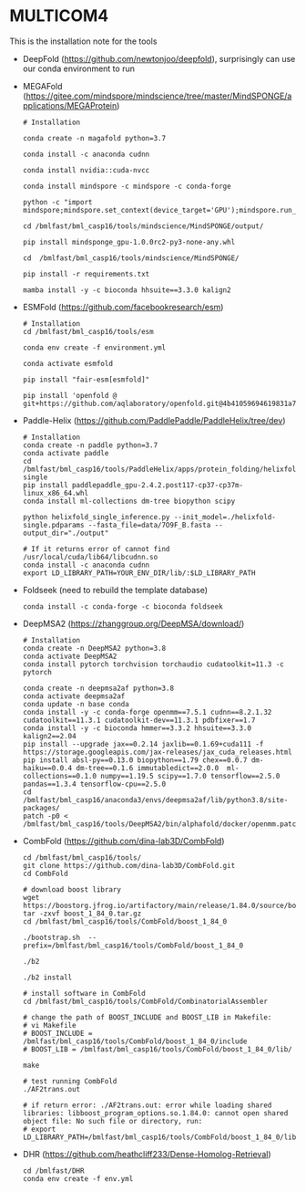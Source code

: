 # MULTICOM4
This is the installation note for the tools


- DeepFold (https://github.com/newtonjoo/deepfold), surprisingly can use our conda environment to run

- MEGAFold (https://gitee.com/mindspore/mindscience/tree/master/MindSPONGE/applications/MEGAProtein)

     ```
     # Installation

     conda create -n magafold python=3.7

     conda install -c anaconda cudnn 

     conda install nvidia::cuda-nvcc

     conda install mindspore -c mindspore -c conda-forge 

     python -c "import mindspore;mindspore.set_context(device_target='GPU');mindspore.run_check()" 

     cd /bmlfast/bml_casp16/tools/mindscience/MindSPONGE/output/ 

     pip install mindsponge_gpu-1.0.0rc2-py3-none-any.whl 

     cd  /bmlfast/bml_casp16/tools/mindscience/MindSPONGE/ 

     pip install -r requirements.txt 

     mamba install -y -c bioconda hhsuite==3.3.0 kalign2

     ```

- ESMFold (https://github.com/facebookresearch/esm)

     ```
     # Installation
     cd /bmlfast/bml_casp16/tools/esm

     conda env create -f environment.yml

     conda activate esmfold

     pip install "fair-esm[esmfold]"

     pip install 'openfold @ git+https://github.com/aqlaboratory/openfold.git@4b41059694619831a7db195b7e0988fc4ff3a307'

     ```

- Paddle-Helix (https://github.com/PaddlePaddle/PaddleHelix/tree/dev)

     ```
     # Installation
     conda create -n paddle python=3.7
     conda activate paddle
     cd /bmlfast/bml_casp16/tools/PaddleHelix/apps/protein_folding/helixfold-single
     pip install paddlepaddle_gpu-2.4.2.post117-cp37-cp37m-linux_x86_64.whl
     conda install ml-collections dm-tree biopython scipy

     python helixfold_single_inference.py --init_model=./helixfold-single.pdparams --fasta_file=data/7O9F_B.fasta --output_dir="./output"

     # If it returns error of cannot find /usr/local/cuda/lib64/libcudnn.so
     conda install -c anaconda cudnn
     export LD_LIBRARY_PATH=YOUR_ENV_DIR/lib/:$LD_LIBRARY_PATH

     ```     

- Foldseek (need to rebuild the template database) 
     ```
     conda install -c conda-forge -c bioconda foldseek
     ```

- DeepMSA2 (https://zhanggroup.org/DeepMSA/download/)

     ```
     # Installation
     conda create -n DeepMSA2 python=3.8
     conda activate DeepMSA2
     conda install pytorch torchvision torchaudio cudatoolkit=11.3 -c pytorch

     conda create -n deepmsa2af python=3.8
     conda activate deepmsa2af
     conda update -n base conda
     conda install -y -c conda-forge openmm==7.5.1 cudnn==8.2.1.32 cudatoolkit==11.3.1 cudatoolkit-dev==11.3.1 pdbfixer==1.7
     conda install -y -c bioconda hmmer==3.3.2 hhsuite==3.3.0 kalign2==2.04
     pip install --upgrade jax==0.2.14 jaxlib==0.1.69+cuda111 -f https://storage.googleapis.com/jax-releases/jax_cuda_releases.html
     pip install absl-py==0.13.0 biopython==1.79 chex==0.0.7 dm-haiku==0.0.4 dm-tree==0.1.6 immutabledict==2.0.0  ml-collections==0.1.0 numpy==1.19.5 scipy==1.7.0 tensorflow==2.5.0 pandas==1.3.4 tensorflow-cpu==2.5.0
     cd /bmlfast/bml_casp16/anaconda3/envs/deepmsa2af/lib/python3.8/site-packages/
     patch -p0 < /bmlfast/bml_casp16/tools/DeepMSA2/bin/alphafold/docker/openmm.patch
     ```

- CombFold (https://github.com/dina-lab3D/CombFold)

     ```
     cd /bmlfast/bml_casp16/tools/
     git clone https://github.com/dina-lab3D/CombFold.git
     cd CombFold

     # download boost library
     wget https://boostorg.jfrog.io/artifactory/main/release/1.84.0/source/boost_1_84_0.tar.gz
     tar -zxvf boost_1_84_0.tar.gz
     cd /bmlfast/bml_casp16/tools/CombFold/boost_1_84_0

     ./bootstrap.sh  --prefix=/bmlfast/bml_casp16/tools/CombFold/boost_1_84_0

     ./b2

     ./b2 install

     # install software in CombFold
     cd /bmlfast/bml_casp16/tools/CombFold/CombinatorialAssembler
     
     # change the path of BOOST_INCLUDE and BOOST_LIB in Makefile:
     # vi Makefile
     # BOOST_INCLUDE = /bmlfast/bml_casp16/tools/CombFold/boost_1_84_0/include
     # BOOST_LIB = /bmlfast/bml_casp16/tools/CombFold/boost_1_84_0/lib/

     make

     # test running CombFold
     ./AF2trans.out

     # if return error: ./AF2trans.out: error while loading shared libraries: libboost_program_options.so.1.84.0: cannot open shared object file: No such file or directory, run:
     # export LD_LIBRARY_PATH=/bmlfast/bml_casp16/tools/CombFold/boost_1_84_0/lib
     
     ```

- DHR (https://github.com/heathcliff233/Dense-Homolog-Retrieval)

     ```
     cd /bmlfast/DHR
     conda env create -f env.yml
     ```
